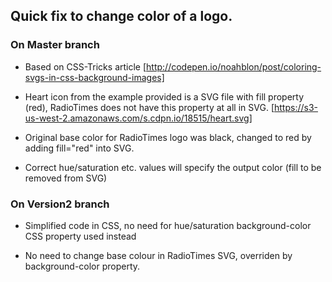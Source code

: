 Quick fix to change color of a logo.
------------------------------------

### On Master branch

* Based on CSS-Tricks article
[http://codepen.io/noahblon/post/coloring-svgs-in-css-background-images]

* Heart icon from the example provided is a SVG file with fill property (red), RadioTimes does not have this property at all in SVG. [https://s3-us-west-2.amazonaws.com/s.cdpn.io/18515/heart.svg]

* Original base color for RadioTimes logo was black, changed to red by adding fill="red" into SVG.

* Correct hue/saturation etc. values will specify the output color (fill to be removed from SVG)

### On Version2 branch

* Simplified code in CSS, no need for hue/saturation background-color CSS property used instead

* No need to change base colour in RadioTimes SVG, overriden by background-color property.

